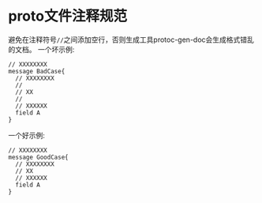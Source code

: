 
# proto文件注释规范

避免在注释符号`//`之间添加空行，否则生成工具protoc-gen-doc会生成格式错乱的文档。
一个坏示例:

```
// XXXXXXXX
message BadCase{
  // XXXXXXXX
  //
  // XX
  //
  // XXXXXX
  field A
}
```

一个好示例:

```
// XXXXXXXX
message GoodCase{
  // XXXXXXXX
  // XX
  // XXXXXX
  field A
}
```
